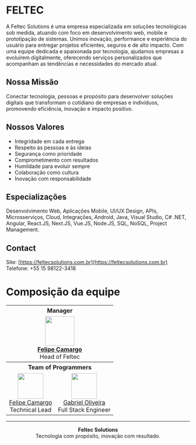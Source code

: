 # FELTEC

A Feltec Solutions é uma empresa especializada em soluções tecnológicas sob medida, atuando com foco em desenvolvimento web, mobile e prototipação de sistemas. Unimos inovação, performance e experiência do usuário para entregar projetos eficientes, seguros e de alto impacto. Com uma equipe dedicada e apaixonada por tecnologia, ajudamos empresas a evoluírem digitalmente, oferecendo serviços personalizados que acompanham as tendências e necessidades do mercado atual.

## Nossa Missão

Conectar tecnologia, pessoas e propósito para desenvolver soluções digitais que transformam o cotidiano de empresas e indivíduos, promovendo eficiência, inovação e impacto positivo.

## Nossos Valores

- Integridade em cada entrega  
- Respeito às pessoas e às ideias  
- Segurança como prioridade  
- Comprometimento com resultados  
- Humildade para evoluir sempre  
- Colaboração como cultura  
- Inovação com responsabilidade  

## Especializações

Desenvolvimento Web, Aplicações Mobile, UI/UX Design, APIs, Microsserviços, Cloud, Integrações, Android, Java, Visual Studio, C# .NET, Angular, React.JS, Next.JS, Vue.JS, Node.JS, SQL, NoSQL, Project Management.

## Contact

Site: [https://feltecsolutions.com.br](https://feltecsolutions.com.br)  
Telefone: +55 15 98122-3418

# Composição da equipe

<div align="center">

<table>
  <tr>
    <th colspan="2" style="text-align:center;">Manager</th>
  </tr>
  <tr>
    <td colspan="2" align="center">
      <img src="https://avatars.githubusercontent.com/u/123522640?v=4" width="80"/><br/>
      <a href="https://github.com/Felipe-Camargo12"><strong>Felipe Camargo</strong></a><br/>
      Head of Feltec
    </td>
  </tr>

  <tr>
    <th colspan="2" style="text-align:center;">Team of Programmers</th>
  </tr>
  <tr>
    <td align="center">
      <img src="https://avatars.githubusercontent.com/u/123522640?v=4" width="70"/><br/>
      <a href="https://github.com/Felipe-Camargo12">Felipe Camargo</a><br/>
      Technical Lead
    </td>
    <td align="center">
      <img src="https://avatars.githubusercontent.com/u/77246516?v=4" width="70"/><br/>
      <a href="https://github.com/gabrieldeoliveira04">Gabriel Oliveira</a><br/>
      Full Stack Engineer
    </td>
  </tr>
</table>

</div>

---

<p align="center">
  <strong>Feltec Solutions</strong><br/>
  Tecnologia com propósito, inovação com resultado.
</p>
